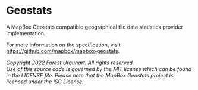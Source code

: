 # Geostats
A MapBox Geostats compatible geographical tile data statistics provider implementation.

For more information on the specification, visit https://github.com/mapbox/mapbox-geostats.

*Copyright 2022 Forest Urquhart. All rights reserved.*\
*Use of this source code is governed by the MIT license which can be found in the LICENSE file. Please note that the MapBox Geostats project is licensed under the ISC License.*
